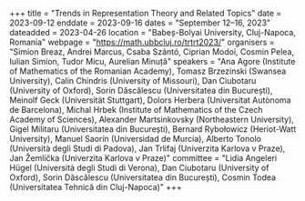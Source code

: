 +++
title = "Trends in Representation Theory and Related Topics"
date = 2023-09-12
enddate = 2023-09-16
dates = "September 12–16, 2023"
dateadded = 2023-04-26
location = "Babeș-Bolyai University, Cluj-Napoca, Romania"
webpage = "https://math.ubbcluj.ro/trtrt2023/"
organisers = "Simion Breaz, Andrei Marcus, Csaba Szántó, Ciprian Modoi, Cosmin Pelea, Iulian Simion, Tudor Micu, Aurelian Minuță"
speakers = "Ana Agore (Institute of Mathematics of the Romanian Academy), Tomasz Brzezinski (Swansea University), Calin Chindris (University of Missouri), Dan Ciubotaru (University of Oxford), Sorin Dăscălescu (Universitatea din București), Meinolf Geck (Universität Stuttgart), Dolors Herbera (Universitat Autònoma de Barcelona), Michal Hrbek (Institute of Mathematics of the Czech Academy of Sciences), Alexander Martsinkovsky (Northeastern University), Gigel Militaru (Universitatea din București), Bernard Rybołowicz (Heriot-Watt University), Manuel Saorín (Universidad de Murcia), Alberto Tonolo (Università degli Studi di Padova), Jan Trlifaj (Univerzita Karlova v Praze), Jan Žemlička (Univerzita Karlova v Praze)"
committee = "Lidia Angeleri Hügel (Università degli Studi di Verona), Dan Ciubotaru (University of Oxford), Sorin Dăscălescu (Universitatea din București), Cosmin Todea (Universitatea Tehnică din Cluj-Napoca)"
+++
